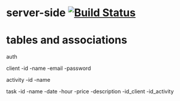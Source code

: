 # server-side [![Build Status](https://travis-ci.org/viniazvd/kaya-management.svg?branch=master)](https://travis-ci.org/viniazvd/kaya-management)

# tables and associations

auth

client
-id
-name
-email
-password

activity
-id
-name

task
-id
-name
-date
-hour
-price
-description
-id_client
-id_activity
